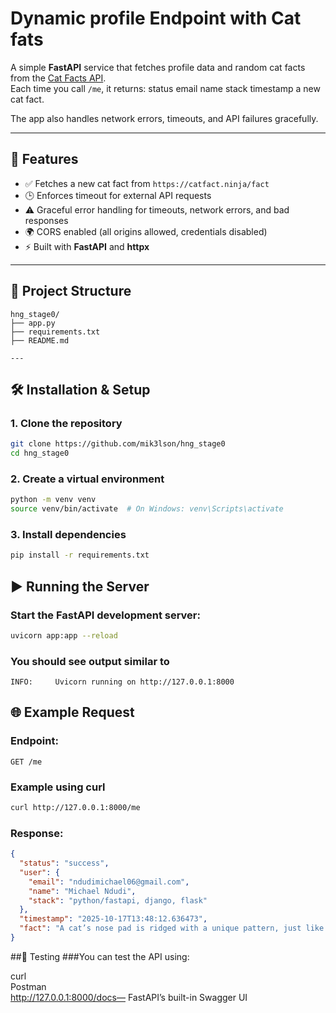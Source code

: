 # Dynamic profile Endpoint with Cat fats

A simple **FastAPI** service that fetches profile data and random cat facts from the [Cat Facts API](https://catfact.ninja/fact).  
Each time you call `/me`, it returns:
status
email
name 
stack
timestamp
a new cat fact.  

The app also handles network errors, timeouts, and API failures gracefully.

---

## 🚀 Features
- ✅ Fetches a new cat fact from `https://catfact.ninja/fact`
- 🕒 Enforces timeout for external API requests
- ⚠️ Graceful error handling for timeouts, network errors, and bad responses
- 🌍 CORS enabled (all origins allowed, credentials disabled)
- ⚡ Built with **FastAPI** and **httpx**

---

## 🧩 Project Structure
```
hng_stage0/
├── app.py
├── requirements.txt
├── README.md

---
```

## 🛠️ Installation & Setup

### 1. Clone the repository
```bash
git clone https://github.com/mik3lson/hng_stage0
cd hng_stage0

```

### 2. Create a virtual environment
```bash
python -m venv venv
source venv/bin/activate  # On Windows: venv\Scripts\activate
```

### 3. Install dependencies
```bash
pip install -r requirements.txt
```

## ▶️ Running the Server

### Start the FastAPI development server:
```bash
uvicorn app:app --reload
```
### You should see output similar to
```arduino
INFO:     Uvicorn running on http://127.0.0.1:8000
```

## 🌐 Example Request
### Endpoint:
```vbnet
GET /me
```
### Example using curl
```bash
curl http://127.0.0.1:8000/me
```

### Response: 
```json
{
  "status": "success",
  "user": {
    "email": "ndudimichael06@gmail.com",
    "name": "Michael Ndudi",
    "stack": "python/fastapi, django, flask"
  },
  "timestamp": "2025-10-17T13:48:12.636473",
  "fact": "A cat’s nose pad is ridged with a unique pattern, just like the fingerprint of a human."
}
```

##🧪 Testing
###You can test the API using:

curl<br>
Postman<br>
http://127.0.0.1:8000/docs— FastAPI’s built-in Swagger UI
